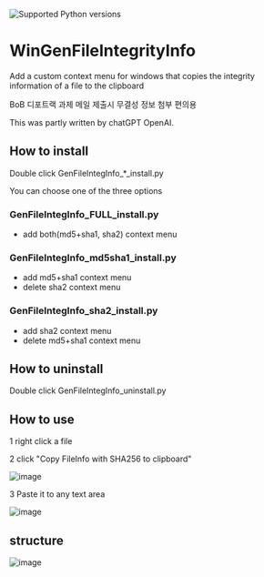 ![Supported Python versions](https://img.shields.io/badge/python-3.6-blue.svg?style=flat-square)

# WinGenFileIntegrityInfo
Add a custom context menu for windows that copies the integrity information of a file to the clipboard

BoB 디포트랙 과제 메일 제출시 무결성 정보 첨부 편의용

This was partly written by chatGPT OpenAI.


## How to install
Double click GenFileIntegInfo_*_install.py

You can choose one of the three options
### GenFileIntegInfo_FULL_install.py
- add both(md5+sha1, sha2) context menu

### GenFileIntegInfo_md5sha1_install.py
- add md5+sha1 context menu
- delete sha2 context menu

### GenFileIntegInfo_sha2_install.py
- add sha2 context menu
- delete md5+sha1 context menu



## How to uninstall
Double click GenFileIntegInfo_uninstall.py



## How to use

1 right click a file

2 click "Copy FileInfo with SHA256 to clipboard"

![image](https://user-images.githubusercontent.com/33446356/218667692-2fe090bf-bf0f-40ab-a583-d3708b94e91a.png)

3 Paste it to any text area

![image](https://user-images.githubusercontent.com/33446356/218667940-635f2e06-f0d7-412e-8665-f48ce8793846.png)



## structure
![image](https://user-images.githubusercontent.com/33446356/218670215-45ab63f5-9915-4fea-bf1f-424f8b33dcaf.png)


